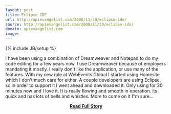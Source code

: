 ```yaml
---
layout: post
title: Eclipse IDE
url: http://apievangelist.com/2008/11/29/eclipse-ide/
source: http://apievangelist.com/2008/11/29/eclipse-ide/
domain: apievangelist.com
image: 
---
```

{% include JB/setup %}<p>I have been using a combination of Dreamweaver and Notepad to do my code editing for a few years now. I use Dreamweaver because of employers mandating it mostly. I really don't like the application, or use many of the features.
With my new role at WebEvents Global I started using Homesite which I don't much care for either.
A couple developers are using Eclipse, so in order to support it I went ahead and downloaded it. Only using for 30 minutes now and I love it. It is really flowing and smooth in operation. its quick and has lots of bells and whistles.
More to come on it I"m sure...</p>
<center><p><a href="http://apievangelist.com/2008/11/29/eclipse-ide/" style='padding:25px; font-sze:18px; font-weight: bold;'>Read Full Story</a></p></center>
